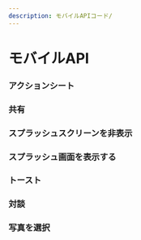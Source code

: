 ```yaml
---
description: モバイルAPIコード/
---
```


# モバイルAPI

### アクションシート

### 共有

### スプラッシュスクリーンを非表示

### スプラッシュ画面を表示する

### トースト

### 対談

### 写真を選択
